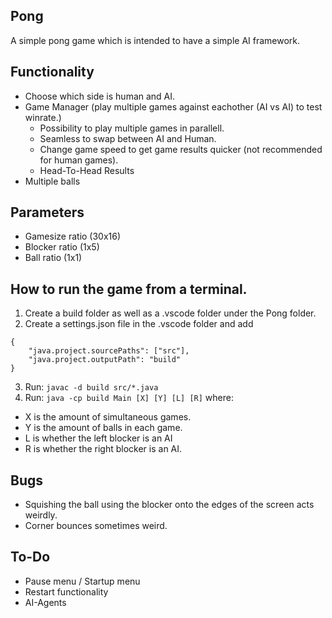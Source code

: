 ## Pong
A simple pong game which is intended to have a simple AI framework.
## Functionality
* Choose which side is human and AI.
* Game Manager (play multiple games against eachother (AI vs AI) to test winrate.)
    * Possibility to play multiple games in parallell.
    * Seamless to swap between AI and Human.
    * Change game speed to get game results quicker (not recommended for human games).
    * Head-To-Head Results
* Multiple balls

## Parameters
* Gamesize ratio (30x16)
* Blocker ratio (1x5)
* Ball ratio (1x1)

## How to run the game from a terminal.
1) Create a build folder as well as a .vscode folder under the Pong folder.
2) Create a settings.json file in the .vscode folder and add
```
{
    "java.project.sourcePaths": ["src"],
    "java.project.outputPath": "build"
}
```
3) Run: `javac -d build src/*.java`
4) Run: `java -cp build Main [X] [Y] [L] [R]`  where:
* X is the amount of simultaneous games.
* Y is the amount of balls in each game.
* L is whether the left blocker is an AI
* R is whether the right blocker is an AI.

## Bugs
* Squishing the ball using the blocker onto the edges of the screen acts weirdly.
* Corner bounces sometimes weird.
## To-Do
* Pause menu / Startup menu
* Restart functionality
* AI-Agents
